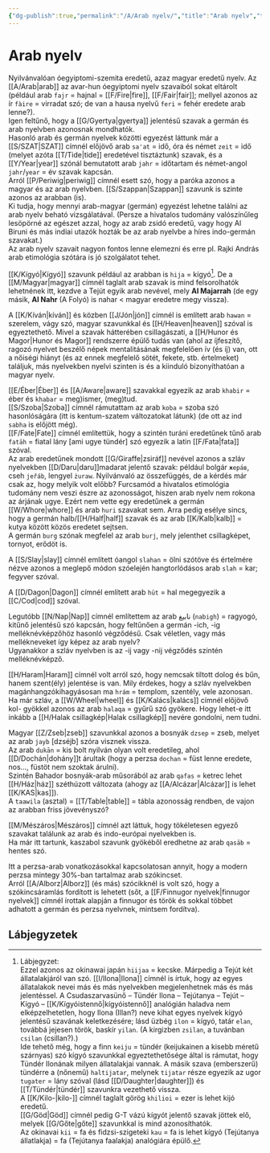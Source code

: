 ```yaml
---
{"dg-publish":true,"permalink":"/A/Arab nyelv/","title":"Arab nyelv","tags":["dg_uploaded"],"created":"2023-11-18T09:37","updated":"2023-11-18T10:37"}
---
```



# Arab nyelv

Nyilvánvalóan óegyiptomi-szemita eredetű, azaz magyar eredetű nyelv. Az [[A/Arab\|arab]] az avar-hun óegyiptomi nyelv szavaiból sokat eltárolt (például arab `fajr` = hajnal = [[F/Fire\|fire]], [[F/Fair\|fair]]; mellyel azonos az ír `fàire` = virradat szó; de van a hausa nyelvű `feri` = fehér eredete arab lenne?).  
Igen feltűnő, hogy a [[G/Gyertya\|gyertya]] jelentésű szavak a germán és arab nyelvben azonosnak mondhatók.  
Hasonló arab és germán nyelvek közötti egyezést láttunk már a [[S/SZAT\|SZAT]] címnél előjövő arab `sa'at` = idő, óra és német `zeit` = idő (melyet azóta [[T/Tide\|tide]] eredetével tisztáztunk) szavak, és a [[Y/Year\|year]] szónál bemutatott arab `jahr` = időtartam és német-angol `jahr`/`year` = év szavak kapcsán.  
Arról [[P/Periwig\|periwig]] címnél esett szó, hogy a paróka azonos a magyar és az arab nyelvben. [[S/Szappan\|Szappan]] szavunk is szinte azonos az arabban (is).  
Ki tudja, hogy mennyi arab-magyar (germán) egyezést lehetne találni az arab nyelv beható vizsgálatával. (Persze a hivatalos tudomány valószínűleg lesöpörné az egészet azzal, hogy az arab zsidó eredetű, vagy hogy Al Biruni és más indiai utazók hozták be az arab nyelvbe a híres indo-germán szavakat.)  
Az arab nyelv szavait nagyon fontos lenne elemezni és erre pl. Rajki András arab etimológia szótára is jó szolgálatot tehet.  

[[K/Kígyó\|Kígyó]] szavunk például az arabban is `hija` = kígyó[^1]. De a [[M/Magyar\|magyar]] címnél taglalt arab szavak is mind felsorolhatók lehetnének itt, kezdve a Tejút egyik arab nevével, mely **Al Majarrah** (de egy másik, **Al Nahr** (A Folyó) is nahar < magyar eredetre megy vissza).  

A [[K/Kíván\|kíván]] és közben [[J/Jón\|jón]] címnél is említett arab `hawan` = szerelem, vágy szó, magyar szavunkkal és [[H/Heaven\|heaven]] szóval is egyeztethető. Mivel a szavak hátterében csillagászati, a [[H/Hunor és Magor\|Hunor és Magor]] rendszerre épülő tudás van (ahol az íjfeszítő, ragozó nyelvet beszélő népek mentalitásának megfelelően ív (és íj) van, ott a nőiségi hiányt (és az ennek megfelelő sötét, fekete, stb. értelmeket) találjuk, más nyelvekben nyelvi szinten is és a kiinduló bizonyíthatóan a magyar nyelv.  

[[E/Éber\|Éber]] és [[A/Aware\|aware]] szavakkal egyezik az arab `khabir` = éber és `khabar` = meg)ismer, (meg)tud.  
[[S/Szoba\|Szoba]] címnél rámutattam az arab `koba` = szoba szó hasonlóságára (itt is kentum-szatem változatokat látunk) (de ott az ind `sabha` is előjött még).  
[[F/Fate\|Fate]] címnél említettük, hogy a szintén turáni eredetűnek tűnő arab `fatāh` = fiatal lány \[ami ugye tündér\] szó egyezik a latin [[F/Fata\|fata]] szóval.  
Az arab eredetűnek mondott [[G/Giraffe\|zsiráf]] nevével azonos a szláv nyelvekben [[D/Daru\|daru]]madarat jelentő szavak: például bolgár `жера́в`, cseh `jeřáb`, lengyel `żuraw`. Nyilvánvaló az összefüggés, de a kérdés már csak az, hogy melyik volt előbb? Furcsamód a hivatalos etimológia tudomány nem veszi észre az azonosságot, hiszen arab nyelv nem rokona az árjának ugye. Ezért nem vette egy eredetűnek a germán [[W/Whore\|whore]] és arab `huri` szavakat sem. Arra pedig esélye sincs, hogy a germán halb/[[H/Half\|half]] szavak és az arab [[K/Kalb\|kalb]] = kutya között közös eredetet sejtsen.  
A germán `burg` szónak megfelel az arab `burj`, mely jelenthet csillagképet, tornyot, erődöt is.  

A [[S/Slay\|slay]] címnél említett óangol `slahan` = ölni szótöve és értelmére nézve azonos a meglepő módon szóelején hangtorlódásos arab `slah` = kar; fegyver szóval.  

A [[D/Dagon\|Dagon]] címnél említett arab `hūt` = hal megegyezik a [[C/Cod\|cod]] szóval.  

Legutóbb [[N/Nap\|Nap]] címnél említettem az arab نابيغ (`nabigh`) = ragyogó, kitűnő jelentésű szó kapcsán, hogy feltűnően a germán -ich, -ig melléknévképzőhöz hasonló végződésű. Csak véletlen, vagy más mellékneveket így képez az arab nyelv?   
Ugyanakkor a szláv nyelvben is az -ij vagy -nij végződés szintén melléknévképző.  

[[H/Haram\|Haram]] címnél volt arról szó, hogy nemcsak tiltott dolog és bűn, hanem szent(ély) jelentése is van. Mily érdekes, hogy a szláv nyelvekben magánhangzókihagyásosan ma `hrám` = templom, szentély, vele azonosan.  
Ha már szláv, a [[W/Wheel\|wheel]] és [[K/Kalács\|kalács]] címnél előjövő kol- gyökkel azonos az arab `halaqa` = gyűrű szó gyökere. Hogy lehet-e itt inkább a [[H/Halak csillagkép\|Halak csillagkép]] nevére gondolni, nem tudni.  

Magyar [[Z/Zseb\|zseb]] szavunkkal azonos a bosnyák `dzsep` = zseb, melyet az arab `jayb` \[dzséjb\] szóra visznek vissza.  
Az arab `dukān` = kis bolt nyilván olyan volt eredetileg, ahol [[D/Dochán\|dohány]]t árultak (hogy a perzsa `dochan` = füst lenne eredete, nos..., füstöt nem szoktak árulni).  
Szintén Bahador bosnyák-arab műsorából az arab `qafas` = ketrec lehet [[H/Ház\|ház]] széthúzott változata (ahogy az [[A/Alcázar\|Alcázar]] is lehet [[K/KAS\|kas]]).  
A `taawila` (asztal) = [[T/Table\|table]] = tábla azonosság rendben, de vajon az arabban friss jövevényszó?  

[[M/Mészáros\|Mészáros]] címnél azt láttuk, hogy tökéletesen egyező szavakat találunk az arab és indo-európai nyelvekben is.  
Ha már itt tartunk, kaszabol szavunk gyökéből eredhetne az arab `qasāb` = hentes szó.  

Itt a perzsa-arab vonatkozásokkal kapcsolatosan annyit, hogy a modern perzsa mintegy 30%-ban tartalmaz arab szókincset.  
Arról [[A/Alborz\|Alborz]] (és más) szócikknél is volt szó, hogy a szókincsáramlás fordított is lehetett (sőt, a [[F/Finnugor nyelvek\|finnugor nyelvek]] címnél írottak alapján a finnugor és török és sokkal többet adhatott a germán és perzsa nyelvnek, mintsem fordítva).  

## Lábjegyzetek

[^1]: Lábjegyzet:  
Ezzel azonos az okinawai japán `hiijaa` = kecske. Márpedig a Tejút két állatalakjáról van szó. [[I/Ilona\|Ilona]] címnél is írtuk, hogy az egyes állatalakok nevei más és más nyelvekben megjelenhetnek más és más jelentéssel. A Csudaszarvasünő – Tündér Ilona – Tejútanya – Tejút – Kígyó – [[K/Kígyóistennő\|kígyóistennő]] analógián haladva nem elképzelhetetlen, hogy Ilona (Illan?) neve kihat egyes nyelvek kígyó jelentésű szavának keletkezésére; lásd üzbég `ilon` = kígyó, tatár `elan`, továbbá jejesen török, baskír `yilan`. (A kirgizben `zsilan`, a tuvánban `csilan` (csillan?).)  
Ide tehető még, hogy a finn `keiju` = tündér (keijukainen a kisebb méretű szárnyas) szó kígyó szavunkkal egyeztethetősége által is rámutat, hogy Tündér Ilonának milyen állatalakjai vannak. A másik szava (emberszerű) tündérre a (nőnemű) `haltijatar`, melynek `tijatar` része egyezik az ugor `tugater` = lány szóval (lásd [[D/Daughter\|daughter]]) és [[T/Tündér\|tündér]] szavunkra vezethető vissza.  
A [[K/Kilo-\|kilo-]] címnél taglalt görög `khilioi` = ezer is lehet kijó eredetű.  
[[G/Göd\|Göd]] címnél pedig G-T vázú kígyót jelentő szavak jöttek elő, melyek [[G/Gőte\|gőte]] szavunkkal is mind azonosíthatók.  
Az okinavai `kii` = fa és fidzsi-szigeteki `kau` = fa is lehet kígyó (Tejútanya állatlakja) = fa (Tejútanya faalakja) analógiára épülő.  